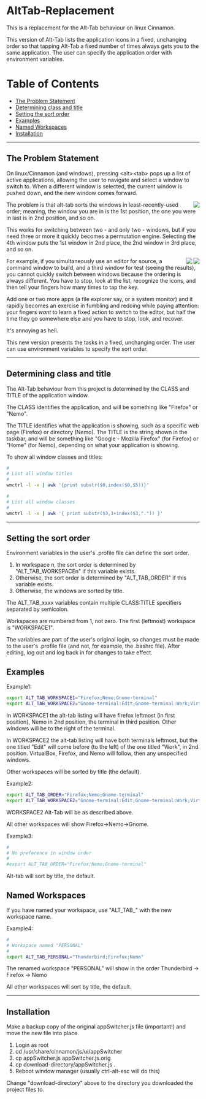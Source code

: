 # AltTab-Replacement

This is a replacement for the Alt-Tab behaviour on linux Cinnamon.

This version of Alt-Tab lists the application icons in a fixed, unchanging order so that tapping Alt-Tab a
fixed number of times always gets you to the same application. The user can specify the application order 
with environment variables.


Table of Contents
=================

* [The Problem Statement](#the-problem-statement)
* [Determining class and title](#determining-class-and-title)
* [Setting the sort order](#setting-the-sort-order)
* [Examples](#examples)
* [Named Workspaces](#named-workspaces)
* [Installation](#installation)

<hr width="100%">

## The Problem Statement

On linux/Cinnamon (and windows), pressing &lt;alt&gt;&lt;tab&gt; pops up a list of active applications, allowing the user to
navigate and select a window to switch to. When a different window is selected, the current window is pushed down, and
the new window comes forward.

<img align="right" src="https://github.com/ToolChainGang/AltTab-Replacement/wiki/images/TaskOrder1.png">

The problem is that alt-tab sorts the windows in least-recently-used order; meaning, the window you are in is the 1st
position, the one you were in last is in 2nd position, and so on.

This works for switching between two - and only two - windows, but if you need three or more it quickly becomes a
permutation engine. Selecting the 4th window puts the 1st window in 2nd place, the 2nd window in 3rd place, and so on.

<img align="right" src="https://github.com/ToolChainGang/AltTab-Replacement/wiki/images/TaskOrder2.png">
<img align="right" src="https://github.com/ToolChainGang/AltTab-Replacement/wiki/images/TaskOrder3.png">

For example, if you simultaneously use an editor for source, a command window to build, and a third window for test
(seeing the results), you cannot quickly switch between windows because the ordering is always different. You have to
stop, look at the list, recognize the icons, and then tell your fingers how many times to tap the <tab> key.


Add one or two more apps (a file explorer say, or a system monitor) and it rapidly becomes an exercise in fumbling and
redoing while paying attention: your fingers *want* to learn a fixed action to switch to the editor, but half the time
they go somewhere else and you have to stop, look, and recover.

It's annoying as hell.

This new version presents the tasks in a fixed, unchanging order. The user can use environment variables to specify
the sort order.

<hr width="100%">

## Determining class and title

The Alt-Tab behaviour from this project is determined by the CLASS and TITLE of the application window.

The CLASS identifies the application, and will be something like "Firefox" or "Nemo".

The TITLE identifies what the application is showing, such as a specific web page
(Firefox) or directory (Nemo). The TITLE is the string shown in the taskbar, and will be something like
"Google - Mozilla Firefox" (for Firefox) or "Home" (for Nemo), depending on what your application is showing.

To show all window classes and titles:

````bash
#
# List all window titles
#
wmctrl -l -x | awk '{print substr($0,index($0,$5))}'

#
# List all window classes
#
wmctrl -l -x | awk '{ print substr($3,1+index($3,".")) }'

````

<hr width="100%">

## Setting the sort order

Environment variables in the user's .profile file can define the sort order.

1. In workspace n, the sort order is determined by "ALT_TAB_WORKSPACEn" if this variable exists.
2. Otherwise, the sort order is determined by "ALT_TAB_ORDER" if this variable exists.
3. Otherwise, the windows are sorted by title.

The ALT_TAB_xxxx variables contain multiple CLASS:TITLE specifiers separated by semicolon.

Workspaces are numbered from 1, not zero. The first (leftmost) workspace is "WORKSPACE1".

The variables are part of the user's original login, so changes must be made to the user's .profile file
(and not, for example, the .bashrc file). After editing, log out and log back in for changes to take effect.

## Examples

Example1:

````bash
export ALT_TAB_WORKSPACE1="Firefox;Nemo;Gnome-terminal"
export ALT_TAB_WORKSPACE2="Gnome-terminal:Edit;Gnome-terminal:Work;VirtualBox;Firefox;Nemo"
````

In WORKSPACE1 the alt-tab listing will have firefox leftmost (in first position), Nemo in 2nd position, the
terminal in third position. Other windows will be to the right of the terminal.

In WORKSPACE2 the alt-tab listing will have both terminals leftmost, but the one titled "Edit" will
come before (to the left) of the one titled "Work", in 2nd position. VirtualBox, Firefox, and Nemo will follow,
then any unspecified windows.

Other workspaces will be sorted by title (the default).

Example2:

````bash
export ALT_TAB_ORDER="Firefox;Nemo;Gnome-terminal"
export ALT_TAB_WORKSPACE2="Gnome-terminal:Edit;Gnome-terminal:Work;VirtualBox;Firefox;Nemo"
````

WORKSPACE2 Alt-Tab will be as described above.

All other workspaces will show Firefox->Nemo->Gnome.


Example3:

````bash
#
# No preference in window order
#
#export ALT_TAB_ORDER="Firefox;Nemo;Gnome-terminal"

````

Alt-tab will sort by title, the default.

## Named Workspaces

If you have named your workspace, use "ALT_TAB_" with the new workspace name.

Example4:

````bash
#
# Workspace named "PERSONAL"
#
export ALT_TAB_PERSONAL="Thunderbird;Firefox;Nemo"

````

The renamed workspace "PERSONAL" will show in the order Thunderbird -> Firefox -> Nemo

All other workspaces will sort by title, the default.


<hr width="100%">

## Installation

Make a backup copy of the original appSwitcher.js file (important!) and move the new file into place.

1. Login as root
2. cd /usr/share/cinnamon/js/ui/appSwitcher
3. cp appSwitcher.js appSwitcher.js.orig
4. cp download-directory/appSwitcher.js .
5. Reboot window manager (usually ctrl-alt-esc will do this)

Change "download-directory" above to the directory you downloaded the project files to.
